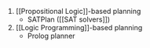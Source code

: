1. [[Propositional Logic]]-based planning
	- SATPlan ([[SAT solvers]])
1. [[Logic Programming]]-based planning
	- Prolog planner
